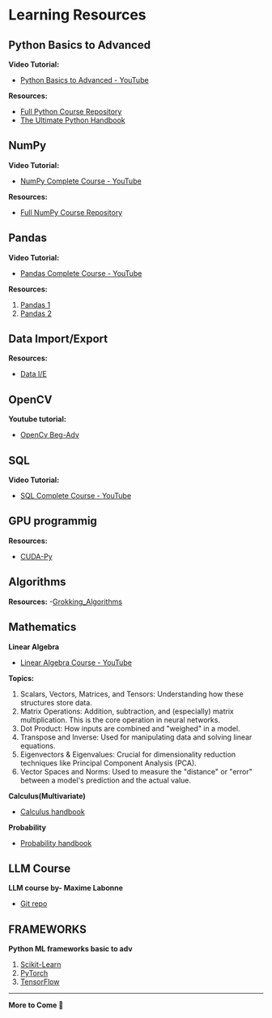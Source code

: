 # Learning Resources

## Python Basics to Advanced

**Video Tutorial:**
- [Python Basics to Advanced - YouTube](https://youtu.be/UrsmFxEIp5k?si=U0R7FhALKPYEYxDa)

**Resources:**
- [Full Python Course Repository](https://github.com/AmanBanik/Py.revival_wolfworks-66.git)
- [The Ultimate Python Handbook](https://cwh-full-next-space.fra1.cdn.digitaloceanspaces.com/YouTube/The%20Ultimate%20Python%20Handbook.pdf)

## NumPy

**Video Tutorial:**
- [NumPy Complete Course - YouTube](https://youtu.be/1qz7qUM6yUI?si=UXWbQ7V1InZeJmyj)

**Resources:**
- [Full NumPy Course Repository](https://github.com/AmanBanik/Py.Num-01.git)

## Pandas

**Video Tutorial:**
- [Pandas Complete Course - YouTube](https://youtu.be/VXtjG_GzO7Q?si=zoGxCwykR7DONPfv)

**Resources:**
1. [Pandas 1](https://drive.google.com/file/d/1IPyfFzO_IeVBF6fQPvcoZINqkDaoBWFB/view?usp=sharing)
2. [Pandas 2](https://drive.google.com/file/d/1xs8h6nHHLYh_gujwKJYXgAXC2TM44mTE/view?usp=drive_link)

## Data Import/Export

**Resources:**
- [Data I/E](https://drive.google.com/file/d/1gqyz6tzd-u9F4nhWsNZF3aVI4TON8EnV/view?usp=drive_link)

## OpenCV

**Youtube tutorial:**
- [OpenCv Beg-Adv](https://youtu.be/oXlwWbU8l2o?si=571gYNkZ84CDu4-P)

## SQL

**Video Tutorial:**
- [SQL Complete Course - YouTube](https://youtu.be/yE6tIle64tU?si=ZGGa5cc3FbUW1MyB)

## GPU programmig 

**Resources:**
- [CUDA-Py](/Resources/back/cuda_python_handbook.md)

## Algorithms

**Resources:**
-[Grokking_Algorithms](/Resources/back/Grokking_Algorithms.pdf)

## Mathematics

**Linear Algebra**
- [Linear Algebra Course - YouTube](https://youtu.be/QCPJ0VdpM00?si=4xoc6laDG1uX3Wgz)

**Topics:**

1. Scalars, Vectors, Matrices, and Tensors: Understanding how these structures store data.
2. Matrix Operations: Addition, subtraction, and (especially) matrix multiplication. This is the core operation in neural networks.
3. Dot Product: How inputs are combined and "weighed" in a model.
4. Transpose and Inverse: Used for manipulating data and solving linear equations.
5. Eigenvectors & Eigenvalues: Crucial for dimensionality reduction techniques like Principal Component Analysis (PCA).
6. Vector Spaces and Norms: Used to measure the "distance" or "error" between a model's prediction and the actual value.

**Calculus(Multivariate)**
- [Calculus handbook](/Resources/back/calculus_ml_handbook.md)

**Probability**
- [Probability handbook](/Resources/back/probability_ml_handbook.md)

## LLM Course

**LLM course by- Maxime Labonne**
- [Git repo](https://github.com/mlabonne/llm-course.git)

## FRAMEWORKS

**Python ML frameworks basic to adv**
1. [Scikit-Learn](https://youtu.be/hDKCxebp88A?si=Q0TAO3IA-PPJ32ND)
2. [PyTorch](https://youtu.be/V_xro1bcAuA?si=OBXN39xnQqsJ5K2x)
3. [TensorFlow](https://youtu.be/gWvwu7qLjJs?si=Si3-H-QWjigabe8y)

---

**More to Come 🚀**